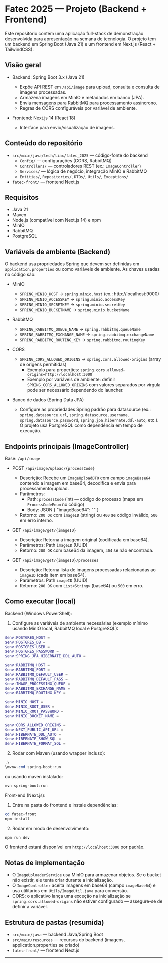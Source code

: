 # Fatec 2025 — Projeto (Backend + Frontend)

Este repositório contém uma aplicação full-stack de demonstração desenvolvida para apresentação na semana de tecnologia. O projeto tem um backend em Spring Boot (Java 21) e um frontend em Next.js (React + TailwindCSS).

## Visão geral

- Backend: Spring Boot 3.x (Java 21)
  - Expõe API REST em `/api/image` para upload, consulta e consulta de imagens processadas.
  - Armazena imagens em MinIO e metadados em banco (JPA).
  - Envia mensagens para RabbitMQ para processamento assíncrono.
  - Regras de CORS configuráveis por variável de ambiente.

- Frontend: Next.js 14 (React 18)
  - Interface para envio/visualização de imagens.

## Conteúdo do repositório

- `src/main/java/tech/liax/fatec_2025` — código-fonte do backend
  - `Config/` — configurações (CORS, RabbitMQ)
  - `Controllers/` — controladores REST (ex.: `ImageController`)
  - `Services/` — lógica de negócio, integração MinIO e RabbitMQ
  - `Entities/`, `Repositories/`, `DTOs/`, `Utils/`, `Exceptions/`
- `fatec-front/` — frontend Next.js

## Requisitos

- Java 21
- Maven
- Node.js (compatível com Next.js 14) e npm
- MinIO
- RabbitMQ
- PostgreSQL

## Variáveis de ambiente (Backend)

O backend usa propriedades Spring que devem ser definidas em `application.properties` ou como variáveis de ambiente. As chaves usadas no código são:

- MinIO
  - `SPRING_MINIO_HOST` -> `spring.minio.host` (ex.: http://localhost:9000)
  - `SPRING_MINIO_ACCESSKEY` -> `spring.minio.accessKey`
  - `SPRING_MINIO_SECRETKEY` -> `spring.minio.secretKey`
  - `SPRING_MINIO_BUCKETNAME` -> `spring.minio.bucketName`

- RabbitMQ
  - `SPRING_RABBITMQ_QUEUE_NAME` -> `spring.rabbitmq.queueName`
  - `SPRING_RABBITMQ_EXCHANGE_NAME` -> `spring.rabbitmq.exchangeName`
  - `SPRING_RABBITMQ_ROUTING_KEY` -> `spring.rabbitmq.routingKey`

- CORS
  - `SPRING_CORS_ALLOWED_ORIGINS` -> `spring.cors.allowed-origins` (array de origens permitidas)
    - Exemplo para properties: `spring.cors.allowed-origins=http://localhost:3000`
    - Exemplo por variáveis de ambiente: definir `SPRING_CORS_ALLOWED_ORIGINS` com valores separados por vírgula pode ser necessário dependendo do launcher.

- Banco de dados (Spring Data JPA)
  - Configure as propriedades Spring padrão para datasource (ex.: `spring.datasource.url`, `spring.datasource.username`, `spring.datasource.password`, `spring.jpa.hibernate.ddl-auto`, etc.). O projeto usa PostgreSQL como dependência em tempo de execução.

## Endpoints principais (ImageController)

Base: `/api/image`

- POST `/api/image/upload/{processCode}`
  - Descrição: Recebe um `ImageUploadDTO` com campo `imageBase64` contendo a imagem em base64, decodifica e envia para processamento/upload.
  - Parâmetros:
    - Path: `processCode` (int) — código do processo (mapa em `ProcessCodeEnum` no código)
    - Body: JSON { "imageBase64": "<base64>" }
  - Retorno: `200 OK` com `imageID` (string) ou `400` se código inválido, `500` em erro interno.

- GET `/api/image/get/{imageID}`
  - Descrição: Retorna a imagem original (codificada em base64).
  - Parâmetros: Path `imageID` (UUID)
  - Retorno: `200 OK` com base64 da imagem, `404` se não encontrada.

- GET `/api/image/get/{imageID}/processes`
  - Descrição: Retorna lista de imagens processadas relacionadas ao `imageID` (cada item em base64).
  - Parâmetros: Path `imageID` (UUID)
  - Retorno: `200 OK` com `List<String>` (base64) ou `500` em erro.

## Como executar (local)

Backend (Windows PowerShell):

1. Configure as variáveis de ambiente necessárias (exemplo mínimo usando MinIO local, RabbitMQ local e PostgreSQL):

```powershell
$env:POSTGRES_HOST =
$env:POSTGRES_DB =
$env:POSTGRES_USER =
$env:POSTGRES_PASSWORD =
$env:SPRING_JPA_HIBERNATE_DDL_AUTO =

$env:RABBITMQ_HOST =
$env:RABBITMQ_PORT =
$env:RABBITMQ_DEFAULT_USER =
$env:RABBITMQ_DEFAULT_PASS =
$env:IMAGE_PROCESSING_QUEUE =
$env:RABBITMQ_EXCHANGE_NAME =
$env:RABBITMQ_ROUTING_KEY =

$env:MINIO_HOST =
$env:MINIO_ROOT_USER =
$env:MINIO_ROOT_PASSWORD =
$env:MINIO_BUCKET_NAME =

$env:CORS_ALLOWED_ORIGINS =
$env:NEXT_PUBLIC_API_URL =
$env:HIBERNATE_DDL_AUTO =
$env:HIBERNATE_SHOW_SQL =
$env:HIBERNATE_FORMAT_SQL =
```

2. Rodar com Maven (usando wrapper incluso):

```powershell
.\
\mvnw.cmd spring-boot:run
```

ou usando maven instalado:

```powershell
mvn spring-boot:run
```

Front-end (Next.js):

1. Entre na pasta do frontend e instale dependências:

```powershell
cd fatec-front
npm install
```

2. Rodar em modo de desenvolvimento:

```powershell
npm run dev
```

O frontend estará disponível em `http://localhost:3000` por padrão.

## Notas de implementação

- O `ImageUploaderService` usa MinIO para armazenar objetos. Se o bucket não existir, ele tenta criar durante a inicialização.
- O `ImageController` aceita imagens em base64 (campo `imageBase64`) e usa utilitários em `Utils/ImageUtil.java` para conversão.
- CORS: o aplicativo lança uma exceção na inicialização se `spring.cors.allowed-origins` não estiver configurado — assegure-se de definir a variável.

## Estrutura de pastas (resumida)

- `src/main/java` — backend Java/Spring Boot
- `src/main/resources` — recursos do backend (imagens, application.properties se criado)
- `fatec-front/` — frontend Next.js


---
